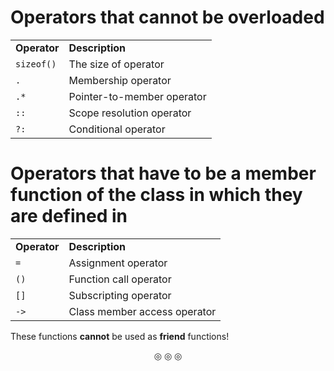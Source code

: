 # Operators that cannot be overloaded

<table>
<tr>
<td><strong>Operator</strong></td>
<td><strong>Description</strong></td>
</tr>

<tr>
<td><code>sizeof()</code></td>
<td>The size of operator</td>
</tr>

<tr>
<td><code>.</code></td>
<td>Membership operator</td>
</tr>

<tr>
<td><code>.*</code></td>
<td>Pointer-to-member operator</td>
</tr>

<tr>
<td><code>::</code></td>
<td>Scope resolution operator</td>
</tr>

<tr>
<td><code>?:</code></td>
<td>Conditional operator</td>
</tr>

</table>

# Operators that have to be a member function of the class in which they are defined in

<table>
<tr>
<td><strong>Operator</strong</td>
<td><strong>Description</strong</td>
</tr>

<tr>
<td><code>=</code></td>
<td>Assignment operator</td>
</tr>

<tr>
<td><code>()</code></td>
<td>Function call operator</td>
</tr>

<tr>
<td><code>[]</code></td>
<td>Subscripting operator</td>
</tr>

<tr>
<td><code>-></code></td>
<td>Class member access operator</td>
</tr>

</table>

These functions **cannot** be used as **friend** functions!

<p align="center">
&#9678; &#9678; &#9678;
</p>
